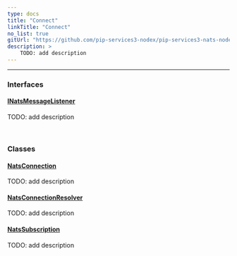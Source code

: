 ```yaml
---
type: docs
title: "Connect"
linkTitle: "Connect"
no_list: true
gitUrl: "https://github.com/pip-services3-nodex/pip-services3-nats-nodex"
description: >
    TODO: add description
---
```

---

<div class="module-body"> 

### Interfaces

#### [INatsMessageListener](inats_message_listener)
TODO: add description

<br>

### Classes

#### [NatsConnection](nats_connection)
TODO: add description


#### [NatsConnectionResolver](nats_connection_resolver)
TODO: add description

#### [NatsSubscription](nats_subscription)
TODO: add description

</div>
